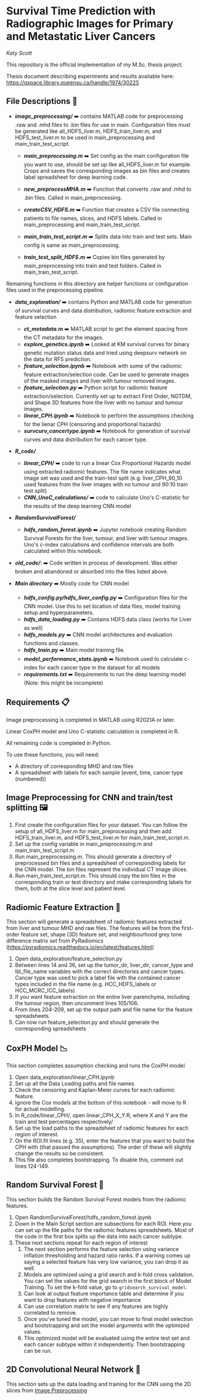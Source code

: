 

# Survival Time Prediction with Radiographic Images for Primary and Metastatic Liver Cancers

*Katy Scott* 

This repository is the official implementation of my M.Sc. thesis project.

Thesis document describing experiments and results available here: https://qspace.library.queensu.ca/handle/1974/30225


## File Descriptions :open_file_folder:
* ***image_preprocessing/*** :arrow_right: contains MATLAB code for preprocessing .raw and .mhd files to .bin files for use in main. Configuration files must be generated like all_HDFS_liver.m, HDFS_train_liver.m, and HDFS_test_liver.m to be used in main_preprocessing and main_train_test_script.
  * ***main_preprocessing.m*** :arrow_right: Set config as the main configuration file you want to use, should be set up like all_HDFS_liver.m for example. Crops and saves the corresponding images as bin files and creates label spreadsheet for deep learning code.
  * ***new_preprocessMHA.m*** :arrow_right: Function that converts .raw and .mhd to .bin files. Called in main_preprocessing.
  * ***createCSV_HDFS.m*** :arrow_right: Function that creates a CSV file connecting patients to file names, slices, and HDFS labels. Called in main_preprocessing and main_train_test_script.
  
  * ***main_train_test_script.m*** :arrow_right: Splits data into train and test sets. Main config is same as main_preprocessing. 
  * ***train_test_split_HDFS.m*** :arrow_right: Copies bin files generated by main_preprocessing into train and test folders. Called in main_train_test_script.

Remaining functions in this directory are helper functions or configuration files used in the preprocessing pipeline.

* ***data_exploration/*** :arrow_right: contains Python and MATLAB code for generation of survival curves and data distribution, radiomic feature extraction and feature selection
  * ***ct_metadata.m*** :arrow_right: MATLAB script to get the element spacing from the CT metadata for the images.
  * ***explore_genetics.ipynb*** :arrow_right: Looked at KM survival curves for binary genetic mutation status data and tried using deepsurv network on the data for RFS prediction.
  * ***feature_selection.ipynb*** :arrow_right: Notebook with some of the radiomic feature extraction/selection code. Can be used to generate images of the masked images and liver with tumour removed images.
  * ***feature_selection.py*** :arrow_right: Python script for radiomic feature extraction/selection. Currently set up to extract First Order, NGTDM, and Shape 3D features from the liver with no tumour and tumour images. 
  * ***linear_CPH.ipynb*** :arrow_right: Notebook to perform the assumptions checking for the lienar CPH (censoring and proportional hazards)
  * ***survcurv_cancertype.ipynb*** :arrow_right: Notebook for generation of survival curves and data distribution for each cancer type.

* ***R_code/***
  * ***linear_CPH/*** :arrow_right: code to run a linear Cox Proportional Hazards model using extracted radiomic features. The file name indicates what image set was used and the train-test split (e.g. liver_CPH_90_10 used features from the liver images with no tumour and 90:10 train test split)
  * ***CNN_UnoC_calculations/*** :arrow_right: code to calculate Uno's C-statistic for the results of the deep learning CNN model

* ***RandomSurvivalForest/***
  * ***hdfs_random_forest.ipynb*** :arrow_right: Jupyter notebook creating Random Survival Forests for the liver, tumour, and liver with tumour images. Uno's c-index calculations and confidence intervals are both calculated within this notebook.

* ***old_code/***: :arrow_right: Code written in process of development. Was either broken and abandoned or absorbed into the files listed above.

* ***Main directory*** :arrow_right: Mostly code for CNN model
  * ***hdfs_config.py/hdfs_liver_config.py*** :arrow_right: Configuration files for the CNN model. Use this to set location of data files, model training setup and hyperparameters.
  * ***hdfs_data_loading.py*** :arrow_right: Contains HDFS data class (works for Liver as well)
  * ***hdfs_models.py*** :arrow_right: CNN model architectures and evaluation functions and classes.
  * ***hdfs_train.py*** :arrow_right: Main model training file.
  * ***model_performance_stats.ipynb*** :arrow_right: Notebook used to calculate c-index for each cancer type in the dataset for all models
  * ***requirements.txt*** :arrow_right: Requirements to run the deep learning model (Note: this might be incomplete)


## Requirements 📋
Image preprocessing is completed in MATLAB using R2021A or later.

Linear CoxPH model and Uno C-statistic calculation is completed in R.

All remaining code is completed in Python.

To use these functions, you will need:
* A directory of corresponding MHD and raw files
* A spreadsheet with labels for each sample (event, time, cancer type (numbered))

## Image Preprocessing for CNN and train/test splitting 🖼️<a name="Image_Preprocessing"></a>

1. First create the configuration files for your dataset. You can follow the setup of all_HDFS_liver.m for main_preprocessing and then add HDFS_train_liver.m, and HDFS_test_liver.m for main_train_test_script.m.
2. Set up the config variable in main_preprocessing.m and main_train_test_script.m
3. Run main_preprocessing.m. This should generate a directory of preprocessed bin files and a spreadsheet of corresponding labels for the CNN model. The bin files represent the individual CT image slices.
4. Run main_train_test_script.m. This should copy the bin files in the corresponding train or test directory and make corresponding labels for them, both at the slice level and patient level.

## Radiomic Feature Extraction  🩻
This section will generate a spreadsheet of radiomic features extracted from liver and tumour MHD and raw files. The features will be from the first-order feature set, shape (3D) feature set, and neighbourhood grey tone difference matrix set from PyRadiomics (https://pyradiomics.readthedocs.io/en/latest/features.html)

1. Open data_exploration/feature_selection.py
2. Between lines 14 and 36, set up the tumor_dir, liver_dir, cancer_type and lbl_file_name variables with the correct directories and cancer types. Cancer type was used to pick a label file with the contained cancer types included in the file name (e.g. HCC_HDFS_labels or HCC_MCRC_ICC_labels)
3. If you want feature extraction on the entire liver parenchyma, including the tumour region, then uncomment lines 105/106. 
4. From lines 204-209, set up the output path and file name for the feature spreadsheets.
5. Can now run feature_selection.py and should generate the corresponding spreadsheets

## CoxPH Model 📉
This section completes assumption checking and runs the CoxPH model

1. Open data_exploration/linear_CPH.ipynb 
2. Set up all the Data Loading paths and file names
3. Check the censoring and Kaplan-Meier curves for each radiomic feature.
4. Ignore the Cox models at the bottom of this notebook - will move to R for actual modelling.
5. In R_code/linear_CPH/, open linear_CPH_X_Y.R, where X and Y are the train and test percentages respectively/
6. Set up the load paths to the spreadsheet of radiomic features for each region of interest.
7. On the ROI.fit lines (e.g. 35), enter the features that you want to build the CPH with (that passed the assumptions). The order of these will slightly change the results so be consistent.
8. This file also completes bootstrapping. To disable this, comment out lines 124-149.

## Random Survival Forest 🌳
This section builds the Random Survival Forest models from the radiomic features.

1. Open RandomSurvivalForest/hdfs_random_forest.ipynb
2. Down in the Main Script section are subsections for each ROI. Here you can set up the file paths for the radiomic features spreadsheets. Most of the code in the first box splits up the data into each cancer subtype.
3. These next sections repeat for each region of interest 
    1. The next section performs the feature selection using variance inflation thresholding and hazard ratio ranks. If a warning comes up saying a selected feature has very low variance, you can drop it as well.
    2. Models are optimized using a grid search and k-fold cross validation. You can set the values for the grid search in the first block of Model Training. To set the k-fold value, go to `gridsearch_survival_model`.
    3. Can look at output feature importance table and determine if you want to drop features with negative importance
    4. Can use correlation matrix to see if any features are highly correlated to remove.
    5. Once you've tuned the model, you can move to final model selection and bootstrapping and set the model arguments with the optimized values.
    6. This optimized model will be evaluated using the entire test set and each cancer subtype within it independently. Then bootstrapping can be run.

## 2D Convolutional Neural Network 🧠
This section sets up the data loading and training for the CNN using the 2D slices from [Image Preprocessing](#Image_Preprocessing)







